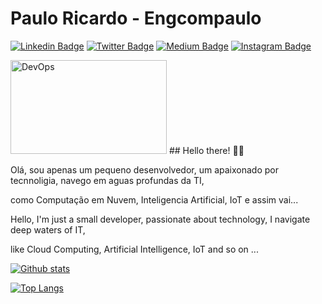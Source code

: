 # Paulo Ricardo - Engcompaulo

[![Linkedin Badge](https://img.shields.io/badge/-LinkedIn-blue?style=flat&logo=LinkedIn&logoColor=white)](https://www.linkedin.com/in/engcompaulo/)
[![Twitter Badge](https://img.shields.io/badge/-Twitter-1ca0f1?style=flat&logo=Twitter&logoColor=white)](https://twitter.com/engcompaulo)
[![Medium Badge](https://img.shields.io/badge/-Medium-000?style=flat&logo=Medium&logoColor=white)](https://medium.com/@engcompaulo)
[![Instagram Badge](https://img.shields.io/badge/-Instagram-C13584?style=flat&logo=Instagram&logoColor=white)](https://www.instagram.com/engcompaulotic/)

<p>
  	<img  src="https://github.com/Engcompaulo/engcompaulo_imagens_pub/blob/master/DEVOPS.gif" width="250" height="150" alt="DevOps"/>
   ## Hello there! ✌🏻
   <p>Olá, sou apenas um pequeno desenvolvedor, um apaixonado por tecnnoligia, navego em aguas profundas da TI,</p>
   <p>como Computação em Nuvem, Inteligencia Artificial, IoT e assim vai...  </p>
   <p>Hello, I'm just a small developer, passionate about technology, I navigate deep waters of IT,
   <p>like Cloud Computing, Artificial Intelligence, IoT and so on ...</p?
</p>


[![Github stats](https://github-readme-stats.vercel.app/api?username=Engcompaulo&count_private=true&show_icons=true&hide_border=true&theme=tokyonight)](https://github.com/anuraghazra/github-readme-stats)


[![Top Langs](https://github-readme-stats.vercel.app/api/top-langs/?username=Engcompaulo&layout=compact&hide_border=true&theme=tokyonight)](https://github.com/anuraghazra/github-readme-stats)


